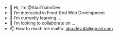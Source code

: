 - 👋 Hi, I’m @AbuThahirDev
- 👀 I’m interested in Front-End Web Development
- 🌱 I’m currently learning ...
- 💞️ I’m looking to collaborate on ...
- 📫 How to reach me mailto: abu.dev.45@gmail.com

<!---
AbuThahirDev/AbuThahirDev is a ✨ special ✨ repository because its `README.md` (this file) appears on your GitHub profile.
You can click the Preview link to take a look at your changes.
--->
